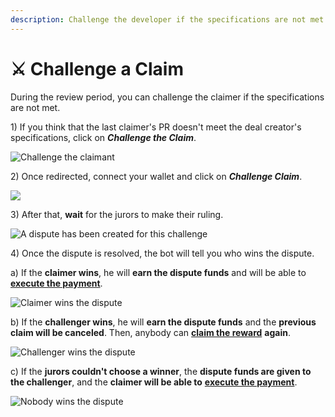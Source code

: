 ```yaml
---
description: Challenge the developer if the specifications are not met.
---
```


# ⚔ Challenge a Claim

During the review period, you can challenge the claimer if the specifications are not met.

1\) If you think that the last claimer's PR doesn't meet the deal creator's specifications, click on _**Challenge the Claim**_.

![Challenge the claimant](../.gitbook/assets/successful\_claim.png)

2\) Once redirected, connect your wallet and click on _**Challenge Claim**_.

![](../.gitbook/assets/web3\_challenge.png)

3\) After that, **wait** for the jurors to make their ruling.

![A dispute has been created for this challenge](../.gitbook/assets/dispute\_created.png)

4\) Once the dispute is resolved, the bot will tell you who wins the dispute.

a) If the **claimer wins**, he will **earn the dispute funds** and will be able to [**execute the payment**](execute-a-payment.md).

![Claimer wins the dispute](../.gitbook/assets/claimer\_wins.png)

b) If the **challenger wins**, he will **earn the dispute funds** and the **previous claim will be canceled**. Then, anybody can [**claim the reward**](claim-your-reward.md) **again**.

![Challenger wins the dispute](../.gitbook/assets/challenger\_wins.png)

c) If the **jurors couldn't choose a winner**, the **dispute funds are given to the challenger**, and the **claimer will be able to** [**execute the payment**](execute-a-payment.md).

![Nobody wins the dispute](../.gitbook/assets/nobody\_wins.png)
